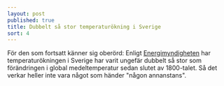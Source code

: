 ```yaml
---
layout: post
published: true
title: Dubbelt så stor temperaturökning i Sverige
sort: 4
---
```


För den som fortsatt känner sig oberörd: Enligt [Energimyndigheten](http://www.energimyndigheten.se/nyhetsarkiv/2014/klimatforandring-i-sverige-och-varlden-i-ny-svensk-rapport/ "Energimyndigheten") har temperaturökningen i Sverige har varit ungefär dubbelt så stor som förändringen i global medeltemperatur sedan slutet av 1800-talet. Så det verkar heller inte vara något som händer "någon annanstans".
